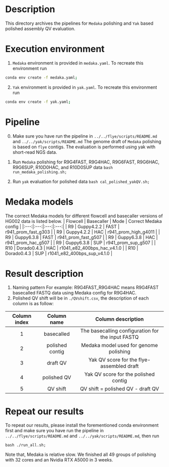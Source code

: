 # Description
This directory archives the pipelines for `Medaka` polishing and `Yak` based polished assembly QV evaluation.


# Execution environment
1. `Medaka` environment is provided in `medaka.yaml`. To recreate this environment run
```bash
conda env create -f medaka.yaml;
```

2. `Yak` environment is provided in `yak.yaml`. To recreate this environment run
```bash
conda env create -f yak.yaml;
```


# Pipeline
0. Make sure you have run the pipeline in `../../flye/scripts/README.md` and `../../yak/scripts/README.md`
The genome draft of `Medaka` polishing is based on `flye` contigs. The evaluation is performed using yak with short-read NGS data.


1. Run `Medaka` polishing for R9G4FAST, R9G4HAC, R9G6FAST, R9G6HAC, R9G6SUP, R10D0HAC, and R10D0SUP data
`bash run_medaka_polishing.sh;`


2. Run `yak` evaluation for polished data
`bash cal_polished_yakQV.sh;`

# Medaka models
The correct Medaka models for different flowcell and basecaller versions of HG002 data is listed below.
| Flowcell | Basecaller | Mode | Correct Medaka config |
|:---:|:---:|:---:|:---:|
| R9 | Guppy4.2.2 | FAST | r941_prom_fast_g303 |
| R9 | Guppy4.2.2 | HAC | r941_prom_high_g4011 |
| R9 | Guppy6.3.8 | FAST | r941_prom_fast_g507 |
| R9 | Guppy6.3.8 | HAC | r941_prom_hac_g507 |
| R9 | Guppy6.3.8 | SUP | r941_prom_sup_g507 |
| R10 | Dorado0.4.3 | HAC | r1041_e82_400bps_hac_v4.1.0 |
| R10 | Dorado0.4.3 | SUP | r1041_e82_400bps_sup_v4.1.0 |

# Result description
1. Naming pattern For example: R9G4FAST_R9G4HAC means R9G4FAST basecalled FASTQ data using Medaka config for R9G4HAC.
2. Polished QV shift will be in `./QVshift.csv`, the description of each column is as follow:

| Column index | Column name | Column description |
|:---:|:---:|:---:|
| 1 | basecalled | The basecalling configuration for the input FASTQ | 
| 2 | polished contig | Medaka model used for genome polishing |
| 3 | draft QV | Yak QV score for the flye-assembled draft |
| 4 | polished QV | Yak QV score for the polished contig |
| 5 | QV shift | QV shift = polished QV - draft QV |



# Repeat our results
To repeat our results, please install the forementioned conda environment first and  make sure you have run the pipeline in `../../flye/scripts/README.md` and `../../yak/scripts/README.md`, then run
```
bash ./run_all.sh;
```
Note that, Medaka is relative slow. We finished all 49 groups of polishing with 32 cores and an Nvidia RTX A5000 in 3 weeks.
